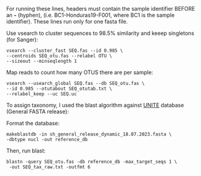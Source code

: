 For running these lines, headers must contain the sample identifier BEFORE  an **-** (hyphen), (i.e. BC1-Honduras19-F001, where BC1 is the sample identifier).
These lines run only for one fasta file.

Use vsearch to cluster sequences to 98.5% similarity and keeep singletons (for Sanger):

```
vsearch --cluster_fast SEQ.fas --id 0.985 \
--centroids SEQ_otu.fas --relabel OTU \
--sizeout --minseqlength 1
```

Map reads to count how many OTUS there are per sample:

```
vsearch --usearch_global SEQ.fas --db SEQ_otu.fas \
--id 0.985 --otutabout SEQ_otutab.txt \
--relabel_keep --uc SEQ.uc

```

To assign taxonomy, I used the blast algorithm against [UNITE](https://unite.ut.ee/repository.php) database (General FASTA release):

Format the database:

```
makeblastdb -in sh_general_release_dynamic_18.07.2023.fasta \
-dbtype nucl -out reference_db
```

Then, run blast:

```
blastn -query SEQ_otu.fas -db reference_db -max_target_seqs 1 \
 -out SEQ_tax_raw.txt -outfmt 6
```
